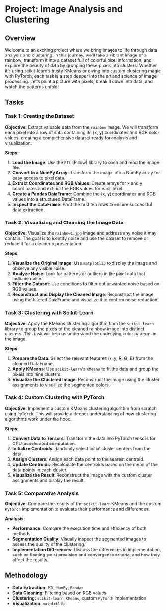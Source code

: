 # Project: Image Analysis and Clustering

## Overview

Welcome to an exciting project where we bring images to life through data analysis and clustering! In this journey, we’ll take a vibrant image of a rainbow, transform it into a dataset full of colorful pixel information, and explore the beauty of data by grouping these pixels into clusters. Whether it’s using scikit-learn’s trusty KMeans or diving into custom clustering magic with PyTorch, each task is a step deeper into the art and science of image processing. Let’s paint a picture with pixels, break it down into data, and watch the patterns unfold!

## Tasks

### Task 1: Creating the Dataset

**Objective**: Extract valuable data from the `rainbow` image. We will transform each pixel into a row of data containing its (x, y) coordinates and RGB color values, creating a comprehensive dataset ready for analysis and visualization.

**Steps**:
1. **Load the Image**: Use the `PIL` (Pillow) library to open and read the image file.
2. **Convert to a NumPy Array**: Transform the image into a NumPy array for easy access to pixel data.
3. **Extract Coordinates and RGB Values**: Create arrays for x and y coordinates and extract the RGB values for each pixel.
4. **Create a Pandas DataFrame**: Combine the (x, y) coordinates and RGB values into a structured DataFrame.
5. **Inspect the DataFrame**: Print the first ten rows to ensure successful data extraction.

### Task 2: Visualizing and Cleaning the Image Data

**Objective**: Visualize the `rainbow1.jpg` image and address any noise it may contain. The goal is to identify noise and use the dataset to remove or reduce it for a cleaner representation.

**Steps**:
1. **Visualize the Original Image**: Use `matplotlib` to display the image and observe any visible noise.
2. **Analyze Noise**: Look for patterns or outliers in the pixel data that indicate noise.
3. **Filter the Dataset**: Use conditions to filter out unwanted noise based on RGB values.
4. **Reconstruct and Display the Cleaned Image**: Reconstruct the image using the filtered DataFrame and visualize it to confirm noise reduction.

### Task 3: Clustering with Scikit-Learn

**Objective**: Apply the KMeans clustering algorithm from the `scikit-learn` library to group the pixels of the cleaned rainbow image into distinct clusters. This task will help us understand the underlying color patterns in the image.

**Steps**:
1. **Prepare the Data**: Select the relevant features (x, y, R, G, B) from the cleaned DataFrame.
2. **Apply KMeans**: Use `scikit-learn`'s `KMeans` to fit the data and group the pixels into nine clusters.
3. **Visualize the Clustered Image**: Reconstruct the image using the cluster assignments to visualize the segmented colors.

### Task 4: Custom Clustering with PyTorch

**Objective**: Implement a custom KMeans clustering algorithm from scratch using `PyTorch`. This will provide a deeper understanding of how clustering algorithms work under the hood.

**Steps**:
1. **Convert Data to Tensors**: Transform the data into PyTorch tensors for GPU-accelerated computation.
2. **Initialize Centroids**: Randomly select initial cluster centers from the data.
3. **Assign Clusters**: Assign each data point to the nearest centroid.
4. **Update Centroids**: Recalculate the centroids based on the mean of the data points in each cluster.
5. **Visualize the Result**: Reconstruct the image with the custom cluster assignments and display the result.

### Task 5: Comparative Analysis

**Objective**: Compare the results of the `scikit-learn` KMeans and the custom `PyTorch` implementation to evaluate their performance and differences.

**Analysis**:
- **Performance**: Compare the execution time and efficiency of both methods.
- **Segmentation Quality**: Visually inspect the segmented images to assess the quality of the clustering.
- **Implementation Differences**: Discuss the differences in implementation, such as floating-point precision and convergence criteria, and how they affect the results.

## Methodology

- **Data Extraction**: `PIL`, `NumPy`, `Pandas`
- **Data Cleaning**: Filtering based on RGB values
- **Clustering**: `scikit-learn KMeans`, custom `PyTorch` implementation
- **Visualization**: `matplotlib`
